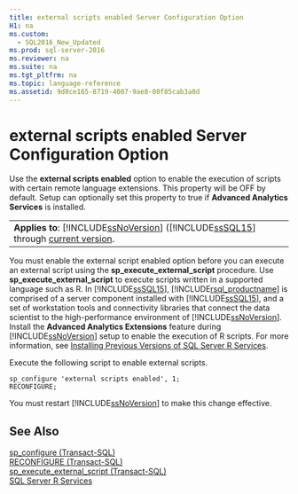 ```yaml
---
title: external scripts enabled Server Configuration Option
H1: na
ms.custom: 
  - SQL2016_New_Updated
ms.prod: sql-server-2016
ms.reviewer: na
ms.suite: na
ms.tgt_pltfrm: na
ms.topic: language-reference
ms.assetid: 9d0ce165-8719-4007-9ae8-00f85cab3a0d
---
```

# external scripts enabled Server Configuration Option
  Use the **external scripts enabled** option to enable the execution of scripts with certain remote language extensions. This property will be OFF by default. Setup can optionally set this property to true if **Advanced Analytics Services** is installed.  
  
||  
|-|  
|**Applies to**: [!INCLUDE[ssNoVersion](../../Topics/TopicNameContainA/includes/ssNoVersion_md.md)] ([!INCLUDE[ssSQL15](../../Topics/TopicNameContainA/includes/ssSQL15_md.md)] through [current version](http://go.microsoft.com/fwlink/p/?LinkId=299658).|  
  
 You must enable the external script enabled option before you can execute an external script using the **sp_execute_external_script** procedure. Use **sp_execute_external_script** to execute scripts written in a supported language such as R. In [!INCLUDE[ssSQL15](../../Topics/TopicNameContainA/includes/ssSQL15_md.md)], [!INCLUDE[rsql_productname](../../Topics/TopicNameContainA/includes/rsql_productname_md.md)] is comprised of a server component installed with [!INCLUDE[ssSQL15](../../Topics/TopicNameContainA/includes/ssSQL15_md.md)], and a set of workstation tools and connectivity libraries that connect the data scientist to the high-performance environment of [!INCLUDE[ssNoVersion](../../Topics/TopicNameContainA/includes/ssNoVersion_md.md)].  Install the **Advanced Analytics Extensions** feature during [!INCLUDE[ssNoVersion](../../Topics/TopicNameContainA/includes/ssNoVersion_md.md)] setup to enable the execution of R scripts. For more information, see [Installing Previous Versions of SQL Server R Services](../../Topics/TopicNameNotContainA/Installing-Previous-Versions-of-SQL-Server-R-Services.md).  
  
 Execute the following script to enable external scripts.  
  
```  
sp_configure 'external scripts enabled', 1;  
RECONFIGURE;  
```  
  
 You must restart [!INCLUDE[ssNoVersion](../../Topics/TopicNameContainA/includes/ssNoVersion_md.md)] to make this change effective.  
  
## See Also  
 [sp_configure &#40;Transact-SQL&#41;](../Topic/sp_configure%20\(Transact-SQL\).md)   
 [RECONFIGURE &#40;Transact-SQL&#41;](../Topic/RECONFIGURE%20\(Transact-SQL\).md)   
 [sp_execute_external_script &#40;Transact-SQL&#41;](../Topic/sp_execute_external_script%20\(Transact-SQL\).md)   
 [SQL Server R Services](../../Topics/TopicNameNotContainA/SQL-Server-R-Services.md)  
  
  